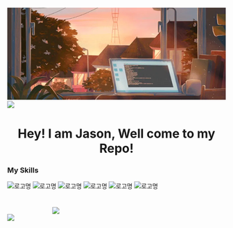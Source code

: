 ![logo](https://github.com/Jason-cloud-1/Jason-Cloud-1/blob/main/chuang.webp)  
![](https://komarev.com/ghpvc/?username=Jason-cloud-1&color=green)   
<h1 align="center">Hey! I am Jason, Well come to my Repo!</h1>  

### My Skills  
![로고명](https://img.shields.io/badge/AWS-232F3E.svg?&style=for-the-badge&logo=amazonaws&logoColor=white)
![로고명](https://img.shields.io/badge/Azure-0078D4.svg?&style=for-the-badge&logo=microsoftazure&logoColor=white) 
![로고명](https://img.shields.io/badge/Python-3776AB.svg?&style=for-the-badge&logo=Python&logoColor=white) 
![로고명](https://img.shields.io/badge/PowerShell-5391FE.svg?&style=for-the-badge&logo=powershell&logoColor=white) 
![로고명](https://img.shields.io/badge/Shell-FCC624.svg?&style=for-the-badge&logo=linux&logoColor=white) 
![로고명](https://img.shields.io/badge/Ansible-EE0000.svg?&style=for-the-badge&logo=ansible&logoColor=white)
#
<img align="right" width="400"  src="https://github-readme-stats.vercel.app/api?username=Jason-cloud-1&theme=dark&show_icons=true">             
<img align="left" width="400" src="https://github-readme-stats.vercel.app/api/top-langs/?username=Jason-cloud-1&layout=compact&theme=tokyonight">   








